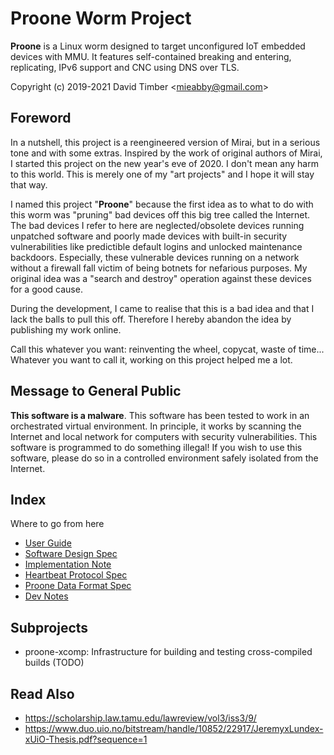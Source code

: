 # Proone Worm Project
**Proone** is a Linux worm designed to target unconfigured IoT embedded devices
with MMU. It features self-contained breaking and entering, replicating, IPv6
support and CNC using DNS over TLS.

Copyright (c) 2019-2021 David Timber &lt;mieabby@gmail.com&gt;

## Foreword
In a nutshell, this project is a reengineered version of Mirai, but in a serious
tone and with some extras. Inspired by the work of original authors of Mirai,
I started this project on the new year's eve of 2020. I don't mean any harm to
this world. This is merely one of my "art projects" and I hope it will stay that
way.

I named this project "**Proone**" because the first idea as to what to do with
this worm was "pruning" bad devices off this big tree called the Internet. The
bad devices I refer to here are neglected/obsolete devices running unpatched
software and poorly made devices with built-in security vulnerabilities like
predictible default logins and unlocked maintenance backdoors. Especially, these
vulnerable devices running on a network without a firewall fall victim of being
botnets for nefarious purposes. My original idea was a "search and destroy"
operation against these devices for a good cause.

During the development, I came to realise that this is a bad idea and that I
lack the balls to pull this off. Therefore I hereby abandon the idea by
publishing my work online.

Call this whatever you want: reinventing the wheel, copycat, waste of time...
Whatever you want to call it, working on this project helped me a lot.

## Message to General Public
**This software is a malware**. This software has been tested to work in an
orchestrated virtual environment. In principle, it works by scanning the
Internet and local network for computers with security vulnerabilities. This
software is programmed to do something illegal! If you wish to use this
software, please do so in a controlled environment safely isolated from the
Internet.

## Index
Where to go from here

* [User Guide](doc/user_guide.md)
* [Software Design Spec](doc/sws.md)
* [Implementation Note](doc/impl.md)
* [Heartbeat Protocol Spec](doc/htbt.md)
* [Proone Data Format Spec](doc/fmts.md)
* [Dev Notes](doc/dev_notes.md)

## Subprojects
* proone-xcomp: Infrastructure for building and testing cross-compiled builds (TODO)

## Read Also
* https://scholarship.law.tamu.edu/lawreview/vol3/iss3/9/
* https://www.duo.uio.no/bitstream/handle/10852/22917/JeremyxLundex-xUiO-Thesis.pdf?sequence=1
